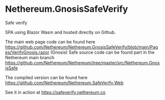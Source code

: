 # Nethereum.GnosisSafeVerify
Safe verify

SPA using Blazor Wasm and hosted directly on Github.

The main web page code can be found here https://github.com/Nethereum/Nethereum.GnosisSafeVerify/blob/main/Pages/VerifyGnosis.razor
(Gnosis) Safe source code can be found part in the Nethereum main branch https://github.com/Nethereum/Nethereum/tree/master/src/Nethereum.GnosisSafe

The compiled version can be found here https://github.com/Nethereum/Nethereum.SafeVerify.Web

See it in action at https://safeverify.nethereum.co




